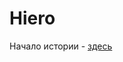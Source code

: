 # Hiero

Начало истории - [здесь](https://egypthiero.github.io/hiero/articles/chapter1/chapter1.html)
